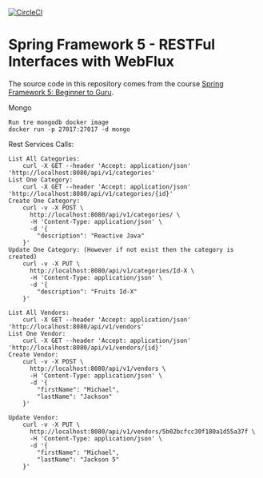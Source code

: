 [![CircleCI](https://circleci.com/gh/viktorcardona/spring5-webflux-rest.svg?style=svg)](https://circleci.com/gh/viktorcardona/spring5-webflux-rest)

# Spring Framework 5 - RESTFul Interfaces with WebFlux

The source code in this repository comes from the course [Spring Framework 5: Beginner to Guru](https://www.udemy.com/spring-framework-5-beginner-to-guru/?couponCode=GITWEBFLUXREST).


Mongo

    Run tre mongodb docker image
    docker run -p 27017:27017 -d mongo

Rest Services Calls:

    List All Categories:
        curl -X GET --header 'Accept: application/json' 'http://localhost:8080/api/v1/categories'
    List One Category:
        curl -X GET --header 'Accept: application/json' 'http://localhost:8080/api/v1/categories/{id}'
    Create One Category:
        curl -v -X POST \
          http://localhost:8080/api/v1/categories/ \
          -H 'Content-Type: application/json' \
          -d '{
        	"description": "Reactive Java"
        }'
    Update One Category: (However if not exist then the category is created)
        curl -v -X PUT \
          http://localhost:8080/api/v1/categories/Id-X \
          -H 'Content-Type: application/json' \
          -d '{
            "description": "Fruits Id-X"
        }'
        
    List All Vendors:
        curl -X GET --header 'Accept: application/json' 'http://localhost:8080/api/v1/vendors'
    List One Vendor:
        curl -X GET --header 'Accept: application/json' 'http://localhost:8080/api/v1/vendors/{id}'
    Create Vendor:
        curl -v -X POST \
          http://localhost:8080/api/v1/vendors \
          -H 'Content-Type: application/json' \
          -d '{
            "firstName": "Michael",
            "lastName": "Jackson"
        }'
    
    Update Vendor:
        curl -v -X PUT \
          http://localhost:8080/api/v1/vendors/5b02bcfcc30f180a1d55a37f \
          -H 'Content-Type: application/json' \
          -d '{
            "firstName": "Michael",
            "lastName": "Jackson 5"
        }'
     
        
    